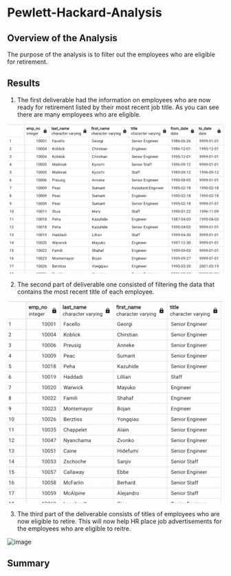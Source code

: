 # Pewlett-Hackard-Analysis 
## Overview of the Analysis  
The purpose of the analysis is to filter out the employees who are eligible for retirement. 
## Results 
1. The first deliverable had the information on employees who are now ready for retirement listed by their most recent job title. As you can see there are many employees who are eligible.  

![image](del1.png) 
 
2. The second part of deliverable one consisted of filtering the data that contains the most recent title of each employee. 
 
 ![image](delnew.png) 
 
3. The third part of the deliverable consists of titles of employees who are now eligible to retire. This will now help HR place job advertisements for the employees who are eligible to reitre.  
 
![image](part3.png)


## Summary 
